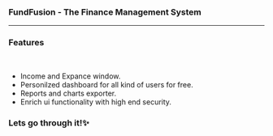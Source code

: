 <h3>FundFusion - The Finance Management System</h3>
<hr/>
<h3><strong>Features</strong></h3>
<br/>
<ul>
<li>Income and Expance window.</li>
<li>Personilzed dashboard for all kind of users for free.</li>
<li>Reports and charts exporter.</li>
<li>Enrich ui functionality with high end security.</li>
</ul>
<h3>Lets go through it!✨</h3>